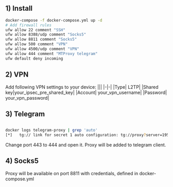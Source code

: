 
## 1) Install
```bash
docker-compose -f docker-compose.yml up -d
# Add firewall rules
ufw allow 22 comment "SSH"
ufw allow 8388/udp comment "Socks5"
ufw allow 8811 comment "Socks5"
ufw allow 500 comment "VPN"
ufw allow 4500/udp comment "VPN"
ufw allow 444 comment "MTProxy telegram"
ufw default deny incoming
```

## 2) VPN
Add following VPN settings to your device:
|||
|-|-|
|Type| L2TP|
|Shared key|your_ipsec_pre_shared_key|
|Account| your_vpn_username|
|Password| your_vpn_password|

## 3) Telegram
```bash

docker logs telegram-proxy | grep 'auto'
[*]   tg:// link for secret 1 auto configuration: tg://proxy?server=195.234.32.123&port=443&secret=xxxxxxxxxxxxxxxxxxx
```

Change port 443 to 444 and open it. Proxy will be added to telegram client.

## 4) Socks5
Proxy will be available on port 8811 with credentials, defined in docker-compose.yml